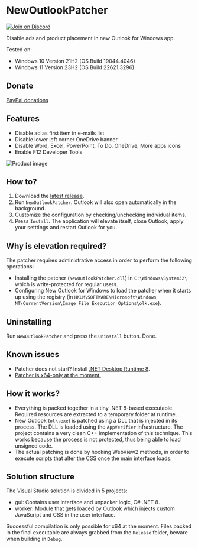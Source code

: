 <h1>NewOutlookPatcher</h1>
<a href="https://discord.gg/gsPcfqHTD2"><img src="https://discordapp.com/api/guilds/1155912047897350204/widget.png?style=shield" alt="Join on Discord"></a>
<p>Disable ads and product placement in new Outlook for Windows app.</p>
<p>Tested on:</p>
<ul>
  <li>Windows 10 Version 21H2 (OS Build 19044.4046)</li>
  <li>Windows 11 Version 23H2 (OS Build 22621.3296)</li>
</ul>
<h2>Donate</h2>
<p><a href="https://github.com/valinet/NewOutlookPatcher?sponsor">PayPal donations</a></p>
<h2>Features</h2>
<ul>
  <li>Disable ad as first item in e-mails list</li>
  <li>Disable lower left corner OneDrive banner</li>
  <li>Disable Word, Excel, PowerPoint, To Do, OneDrive, More apps icons</li>
  <li>Enable F12 Developer Tools</li>
</ul>
<div>
  <img src="https://github.com/valinet/NewOutlookPatcher/assets/6503598/8f60a3ee-b6de-4755-bccd-2dcc61386b6f" alt="Product image">
</div>
<h2>How to?</h2>
<ol type="1">
  <li>Download the <a href="https://github.com/valinet/NewOutlookPatcher/releases/latest/download/NewOutlookPatcher.exe">latest release</a>.</li>
  <li>Run <code>NewOutlookPatcher</code>. Outlook will also open automatically in the background.</li>
  <li>Customize the configuration by checking/unchecking individual items.</li>
  <li>Press <code>Install</code>. The application will elevate itself, close Outlook, apply your setttings and restart Outlook for you.</li>
</ol>
<h2>Why is elevation required?</h2>
The patcher requires administrative access in order to perform the following operations:
<ul>
  <li>Installing the patcher (<code>NewOutlookPatcher.dll</code>) in <code>C:\Windows\System32\</code> which is write-protected for regular users.</li>
  <li>Configuring New Outlook for Windows to load the patcher when it starts up using the registry (in <code>HKLM\SOFTWARE\Microsoft\Windows NT\CurrentVersion\Image File Execution Options\olk.exe</code>).</li>
</ul>
<h2>Uninstalling</h2>
<p>Run <code>NewOutlookPatcher</code> and press the <code>Uninstall</code> button. Done.</p>
<h2>Known issues</h2>
<ul>
  <li>Patcher does not start? Install <a href="https://dotnet.microsoft.com/en-us/download/dotnet/thank-you/runtime-desktop-8.0.3-windows-x64-installer">.NET Desktop Runtime 8</a>.</li>
  <li><a href="https://github.com/valinet/NewOutlookPatcher/issues/1">Patcher is x64-only at the moment.</a></li>
</ul>
<h2>How it works?</h2>
<ul>
  <li>Everything is packed together in a tiny .NET 8-based executable. Required resources are extracted to a temporary folder at runtime.</li>
  <li>New Outlook (<code>olk.exe</code>) is patched using a DLL that is injected in its process. The DLL is loaded using the <code>AppVerifier</code> infrastructure. The project contains a very clean C++ implementation of this technique. This works because the process is not protected, thus being able to load unsigned code.</li>
  <li>The actual patching is done by hooking WebView2 methods, in order to execute scripts that alter the CSS once the main interface loads.</li>
</ul>
<h2>Solution structure</h2>
<p>The Visual Studio solution is divided in 5 projects:</p>
<ul>
  <li>gui: Contains user interface and unpacker logic, C# .NET 8.</li>
  <li>worker: Module that gets loaded by Outlook which injects custom JavaScript and CSS in the user interface.</li>
</ul>
<p>Successful compilation is only possible for x64 at the moment. Files packed in the final executable are always grabbed from the <code>Release</code> folder, beware when building in <code>Debug</code>.</p>
